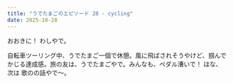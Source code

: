 ```yaml
---
title: "うでたまごのエピソード 28 - cycling"
date: 2025-10-28
---
```


おおきに！ わしやで。

自転車ツーリング中、うでたまご一個で休憩。風に飛ばされそうやけど、掴んでかじる達成感。旅の友は、うでたまごやで。みんなも、ペダル漕いで！ ほな、次は 歌のの話やで～。

